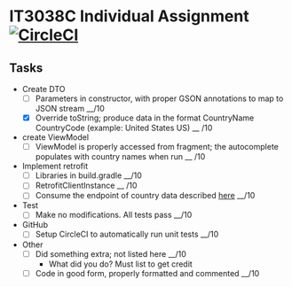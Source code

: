 # IT3038C Individual Assignment [![CircleCI](https://circleci.com/gh/uc-soit/individual-assignment-3048-q-updated-unit-test-reediculous456.svg?style=svg&circle-token=f5e88c8a139f04990daa939abe54aac01858d548)](https://app.circleci.com/pipelines/github/uc-soit/individual-assignment-3048-q-updated-unit-test-reediculous456)

## Tasks
* Create DTO
  - [ ] Parameters in constructor, with proper GSON annotations to map to JSON stream  __/10
  - [x] Override toString; produce data in the format CountryName CountryCode (example: United States US)  __ /10
* create ViewModel
  - [ ] ViewModel is properly accessed from fragment; the autocomplete populates with country names when run  __ /10
* Implement retrofit
  - [ ] Libraries in build.gradle  __/10
  - [ ] RetrofitClientInstance  __ /10
  - [ ] Consume the endpoint of country data described [here]( http://jsonservices.com/cgi-bin/services.pl?search=List+of+Countries)  __/10
* Test
  - [ ] Make no modifications. All tests pass  __/10
* GitHub
  - [ ] Setup CircleCI to automatically run unit tests  __/10
* Other
  - [ ] Did something extra; not listed here  __/10
    * What did you do?  Must list to get credit
  - [ ] Code in good form, properly formatted and commented  __/10